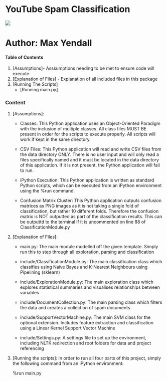 # YouTube Spam Classification

<p align="left">
  <img src="https://github.com/Yendall/Practical-Data-Science-A2/blob/master/data/email-spam.jpg">
</p>

# Author: Max Yendall

#### Table of Contents

1. [Assumptions]- Asssumptions needing to be met to ensure code will execute
2. [Explanation of Files] - Explanation of all included files in this package
3. [Running The Scripts]
    * [Running main.py]

### Content

1. [Assumptions]:
    * Classes:
    This Python application uses an Object-Oriented Paradigm with the inclusion of multiple classes.
    All class files MUST BE present in order for the scripts to execute properly. All scripts will work if kept in the same directory.

    * CSV Files:
    This Python application will read and write CSV files from the data directory ONLY. There is no user input and will
    only read a files specifically named and it must be located in the data directory of this
    application. If it is not present, the Python application will fail to run.

    * iPython Execution:
    This Python application is written as standard Python scripts, which can be executed from an iPython environment
    using the %run command.
    
    * Confusion Matrix Cluster:
    This Python application outputs confusion matrices as PNG images as it is not taking a single fold of classification, 
    but rather 10 different folds. Therefore the confusion matrix is NOT outputted as part of the classification results. 
    This can be outputtd to the terminal if it is uncommented on line 88 of ClassificationModule.py

2. [Explanation of Files]:
      * main.py: The main module modelled off the given template. Simply run this to step through all exploration, parsing and classification
    
      * include/ClassificationModule.py: The main classification class which classifies using Naive Bayes and K-Nearest Neighbours using Pipelining (sklearn)
  
      * include/ExplorationModule.py: The main exploration class which explores statistical summaries and visualises relationships between variables
		
      * include/DocumentCollection.py: The main parsing class which filters the data and creates a collection of spam documents
	
      * include/SupportVectorMachine.py: The main SVM class for the optional extension. Includes feature extraction and classification using a Linear Kernel Support Vector Machine
		
      * include/Settings.py: A settings file to set up the environment, including NLTK redirection and root folders for data and project referencing

3. [Running the scripts]:
	In order to run all four parts of this project, simply the following command from an iPython environment:
	
	%run main.py
